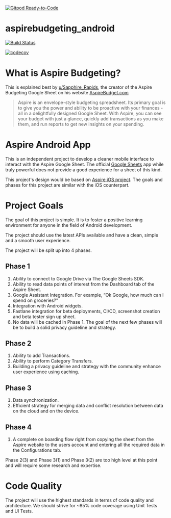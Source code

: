 [![Gitpod Ready-to-Code](https://img.shields.io/badge/Gitpod-Ready--to--Code-blue?logo=gitpod)](https://gitpod.io/#https://github.com/aspirebudgetingmobile/aspirebudgeting_android) 

# aspirebudgeting_android
[![Build Status](https://travis-ci.com/aspirebudgetingmobile/aspirebudgeting_android.svg?branch=master)](https://travis-ci.com/aspirebudgetingmobile/aspirebudgeting_android)

[![codecov](https://codecov.io/gh/aspirebudgetingmobile/aspirebudgeting_android/branch/master/graph/badge.svg)](https://codecov.io/gh/aspirebudgetingmobile/aspirebudgeting_android)

# What is Aspire Budgeting?
This is explained best by [u/Sapphire_Rapids](https://www.reddit.com/user/Sapphire_Rapids/), the creator of the Aspire Budgeting Google Sheet on his website [AspireBudget.com](https://aspirebudget.com/)
> Aspire is an envelope-style budgeting spreadsheet. Its primary goal is to give you the power and ability to be proactive with your finances - all in a delightfully designed Google Sheet. With Aspire, you can see your budget with just a glance, quickly add transactions as you make them, and run reports to get new insights on your spending.

# Aspire Android App
This is an independent project to develop a cleaner mobile interface to interact with the Aspire Google Sheet. The official [Google Sheets](https://play.google.com/store/apps/details?id=com.google.android.apps.docs.editors.sheets) app while truly powerful does not provide a good experience for a sheet of this kind. 

This project's design would be based on [Aspire iOS project](https://github.com/mohitathwani/aspirebudgeting). The goals and phases for this project are similar with the iOS counterpart. 

# Project Goals
The goal of this project is simple. It is to foster a positive learning environment for anyone in the field of Android development. 

The project should use the latest APIs available and have a clean, simple and a smooth user experience. 

The project will be split up into 4 phases. 

## Phase 1

1. Ability to connect to Google Drive via The Google Sheets SDK. 
2. Ability to read data points of interest from the Dashboard tab of the Aspire Sheet. 
3. Google Assistant Integration. For example, “Ok Google, how much can I spend on groceries?”
4. Integration with Android widgets. 
5. Fastlane integration for beta deployments, CI/CD, screenshot creation and beta tester sign up sheet. 
6. No data will be cached in Phase 1. The goal of the next few phases will be to build a solid privacy guideline and strategy. 

## Phase 2

1. Ability to add Transactions. 
2. Ability to perform Category Transfers.
3. Building a privacy guideline and strategy with the community enhance user experience using caching. 

## Phase 3

1. Data synchronization. 
2. Efficient strategy for merging data and conflict resolution between data on the cloud and on the device. 

## Phase 4

1. A complete on boarding flow right from copying the sheet from the Aspire website to the users account and entering all the required data in the Configurations tab. 

Phase 2(3) and Phase 3(1) and Phase 3(2) are too high level at this point and will require some research and expertise. 

# Code Quality

The project will use the highest standards in terms of code quality and architecture. We should strive for ~85% code coverage using Unit Tests and UI Tests.

